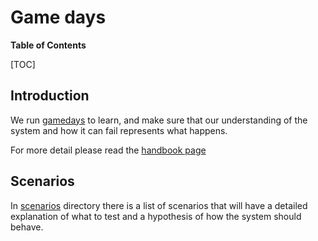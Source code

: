 # Game days

**Table of Contents**

[TOC]

## Introduction

We run
[gamedays](https://www.gremlin.com/community/tutorials/introduction-to-gamedays/)
to learn, and make sure that our understanding of the system and how it can fail
represents what happens.

For more detail please read the [handbook page](https://about.gitlab.com/handbook/engineering/infrastructure/team/#gamedays)

## Scenarios

In  [scenarios](./scenarios) directory there is a list of scenarios that will
have a detailed explanation of what to test and a hypothesis of how the system
should behave.
